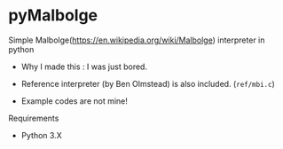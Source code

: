 # pyMalbolge

Simple Malbolge(https://en.wikipedia.org/wiki/Malbolge) interpreter in python

- Why I made this : I was just bored.

- Reference interpreter (by Ben Olmstead) is also included. (```ref/mbi.c```) 

- Example codes are not mine!

Requirements

- Python 3.X

